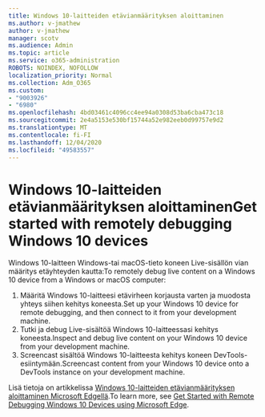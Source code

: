 ```yaml
---
title: Windows 10-laitteiden etävianmäärityksen aloittaminen
ms.author: v-jmathew
author: v-jmathew
manager: scotv
ms.audience: Admin
ms.topic: article
ms.service: o365-administration
ROBOTS: NOINDEX, NOFOLLOW
localization_priority: Normal
ms.collection: Adm_O365
ms.custom:
- "9003926"
- "6980"
ms.openlocfilehash: 4bd03461c4096cc4ee94a0308d53ba6cba473c18
ms.sourcegitcommit: 2e4a5153e530bf15744a52e982eeb0d99757e9d2
ms.translationtype: MT
ms.contentlocale: fi-FI
ms.lasthandoff: 12/04/2020
ms.locfileid: "49583557"
---
```

# <a name="get-started-with-remotely-debugging-windows-10-devices"></a><span data-ttu-id="4d110-102">Windows 10-laitteiden etävianmäärityksen aloittaminen</span><span class="sxs-lookup"><span data-stu-id="4d110-102">Get started with remotely debugging Windows 10 devices</span></span>

<span data-ttu-id="4d110-103">Windows 10-laitteen Windows-tai macOS-tieto koneen Live-sisällön vian määritys etäyhteyden kautta:</span><span class="sxs-lookup"><span data-stu-id="4d110-103">To remotely debug live content on a Windows 10 device from a Windows or macOS computer:</span></span>

1. <span data-ttu-id="4d110-104">Määritä Windows 10-laitteesi etävirheen korjausta varten ja muodosta yhteys siihen kehitys koneesta.</span><span class="sxs-lookup"><span data-stu-id="4d110-104">Set up your Windows 10 device for remote debugging, and then connect to it from your development machine.</span></span>
2. <span data-ttu-id="4d110-105">Tutki ja debug Live-sisältöä Windows 10-laitteessasi kehitys koneesta.</span><span class="sxs-lookup"><span data-stu-id="4d110-105">Inspect and debug live content on your Windows 10 device from your development machine.</span></span>
3. <span data-ttu-id="4d110-106">Screencast sisältöä Windows 10-laitteesta kehitys koneen DevTools-esiintymään.</span><span class="sxs-lookup"><span data-stu-id="4d110-106">Screencast content from your Windows 10 device onto a DevTools instance on your development machine.</span></span>

<span data-ttu-id="4d110-107">Lisä tietoja on artikkelissa [Windows 10-laitteiden etävianmäärityksen aloittaminen Microsoft Edgellä](https://go.microsoft.com/fwlink/?linkid=2142172).</span><span class="sxs-lookup"><span data-stu-id="4d110-107">To learn more, see [Get Started with Remote Debugging Windows 10 Devices using Microsoft Edge](https://go.microsoft.com/fwlink/?linkid=2142172).</span></span>
